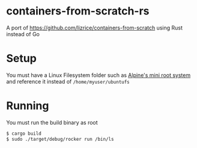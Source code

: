 # containers-from-scratch-rs
A port of https://github.com/lizrice/containers-from-scratch using Rust instead of Go

# Setup
You must have a Linux Filesystem folder such as [Alpine's mini root system](https://alpinelinux.org/downloads/) and reference it instead of `/home/myuser/ubuntufs`

# Running
You must run the build binary as root

```sh
$ cargo build
$ sudo ./target/debug/rocker run /bin/ls
```
